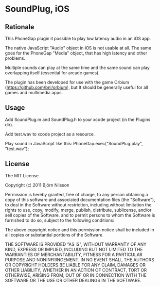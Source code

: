 # SoundPlug, iOS #

## Rationale ##
This PhoneGap plugin it possible to play low latency audio in an iOS app.

The native JavaScript "Audio" object in iOS is not usable at all. The same goes for the PhoneGap "Media" object, that has high latency and other problems.

Multiple sounds can play at the same time and the same sound can play overlapping itself (essential for arcade games).

The plugin has been developed for use with the game Orbium (https://github.com/bni/orbium), but It should be generally useful for all games and multimedia apps.

## Usage ##
Add SoundPlug.m and SoundPlug.h to your xcode project (in the Plugins dir).

Add test.wav to xcode project as a resource.

Play sound in JavaScript like this: PhoneGap.exec("SoundPlug.play", "test.wav");

## License ##
The MIT License

Copyright (c) 2011 Björn Nilsson

Permission is hereby granted, free of charge, to any person obtaining a copy of this software and associated documentation files (the "Software"), to deal in the Software without restriction, including without limitation the rights to use, copy, modify, merge, publish, distribute, sublicense, and/or sell copies of the Software, and to permit persons to whom the Software is furnished to do so, subject to the following conditions:

The above copyright notice and this permission notice shall be included in all copies or substantial portions of the Software.

THE SOFTWARE IS PROVIDED "AS IS", WITHOUT WARRANTY OF ANY KIND, EXPRESS OR IMPLIED, INCLUDING BUT NOT LIMITED TO THE WARRANTIES OF MERCHANTABILITY, FITNESS FOR A PARTICULAR PURPOSE AND NONINFRINGEMENT. IN NO EVENT SHALL THE AUTHORS OR COPYRIGHT HOLDERS BE LIABLE FOR ANY CLAIM, DAMAGES OR OTHER LIABILITY, WHETHER IN AN ACTION OF CONTRACT, TORT OR OTHERWISE, ARISING FROM, OUT OF OR IN CONNECTION WITH THE SOFTWARE OR THE USE OR OTHER DEALINGS IN THE SOFTWARE.
